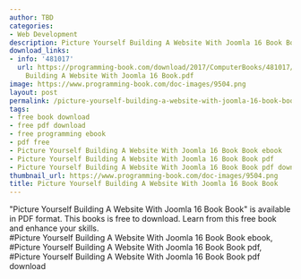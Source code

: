 ```yaml
---
author: TBD
categories:
- Web Development
description: Picture Yourself Building A Website With Joomla 16 Book Book
download_links:
- info: '481017'
  url: https://programming-book.com/download/2017/ComputerBooks/481017/Picture Yourself
    Building A Website With Joomla 16 Book.pdf
image: https://www.programming-book.com/doc-images/9504.png
layout: post
permalink: /picture-yourself-building-a-website-with-joomla-16-book-book.html
tags:
- free book download
- free pdf download
- free programming ebook
- pdf free
- Picture Yourself Building A Website With Joomla 16 Book Book ebook
- Picture Yourself Building A Website With Joomla 16 Book Book pdf
- Picture Yourself Building A Website With Joomla 16 Book Book pdf download
thumbnail_url: https://www.programming-book.com/doc-images/9504.png
title: Picture Yourself Building A Website With Joomla 16 Book Book
---
```


 
<div class="item-desc text-justify">
  "Picture Yourself Building A Website With Joomla 16 Book Book" is available in PDF format. This books is free to download. Learn from this free book and enhance your skills.
  <br>
  #Picture Yourself Building A Website With Joomla 16 Book Book ebook, #Picture Yourself Building A Website With Joomla 16 Book Book pdf, #Picture Yourself Building A Website With Joomla 16 Book Book pdf download
</div>